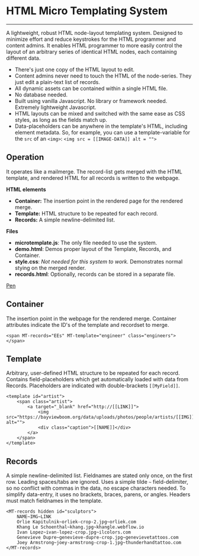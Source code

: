 # HTML Micro Templating System
---------------------------

A lightweight, robust HTML node-layout templating system. Designed to minimize effort and reduce keystrokes for the HTML programmer and content admins. It enables HTML programmer to more easily control the layout of an arbitrary series of identical HTML nodes, each containing different data. 

 - There's just one copy of the HTML layout to edit. 
 - Content admins never need to touch the HTML of the node-series. They just edit a plain-text list of records. 
 - All dynamic assets can be contained within a single HTML file. 
 - No database needed. 
 - Built using vanilla Javascript. No library or framework needed. Extremely lightweight Javascript. 
 - HTML layouts can be mixed and switched with the same ease as CSS styles, as long as the fields match up. 
 - Data-placeholders can be anywhere in the template's HTML, including element metadata. So, for example, you can use a template-variable for the `src` of an `<img>`: `<img src = [[IMAGE-DATA]] alt = "">`

## Operation

It operates like a mailmerge. The record-list gets merged with the HTML template, and rendered HTML for all records is written to the webpage. 

**HTML elements**

 - **Container:** The insertion point in the rendered page for the rendered merge.
 - **Template:** HTML structure to be repeated for each record. 
 - **Records:** A simple newline-delimited list. 

**Files**
 - **microtemplate.js**: The only file needed to use the system. 
 - **demo.html**: Demos proper layout of the Template, Records, and Container. 
 - **style.css**: *Not needed for this system to work.* Demonstrates normal stying on the merged render. 
 - **records.html**: Optionally, records can be stored in a separate file. 

[Pen](https://codepen.io/johnaweiss/pen/OJEEomJ)

## Container

The insertion point in the webpage for the rendered merge. Container attributes indicate the ID's of the template and recordset to merge. 

`<span MT-records="EEs" MT-template="engineer" class="engineers"></span>`

## Template

Arbitrary, user-defined HTML structure to be repeated for each record. Contains field-placeholders which get automatically loaded with data from Records. Placeholders are indicated with double-brackets `[[MyField]]`. 

```
<template id="artist">
	<span class="artist">
		<a target="_blank" href="http://[[LINK]]">
			<img src="https://bayviewboom.org/data/uploads/photos/people/artists/[[IMG]]" alt="">
			<div class="caption">[[NAME]]</div>
		</a>
	</span>
</template> 
```

## Records

A simple newline-delimited list. Fieldnames are stated only once, on the first row. Leading spaces/tabs are ignored. Uses a simple tilde `~` field-delimiter, so no conflict with commas in the data, no escape characters needed. To simplify data-entry, it uses no brackets, braces, parens, or angles. Headers must match fieldnames in the template. 

```
<MT-records hidden id="sculptors">
	NAME~IMG~LINK
	Orlie Kapitulnik~orliek-crop-2.jpg~orliek.com
	Khang Le Schoenthal~khang.jpg~khangle.webflow.io
	Ivan Lopez~ivan-lopez-crop.jpg~ilcolors.com
	Genevieve Dupre~genevieve-dupre-crop.jpg~genevievetattoos.com
	Joey Armstrong~joey-armstrong-crop-1.jpg~thunderhandtattoo.com
</MT-records>
```
